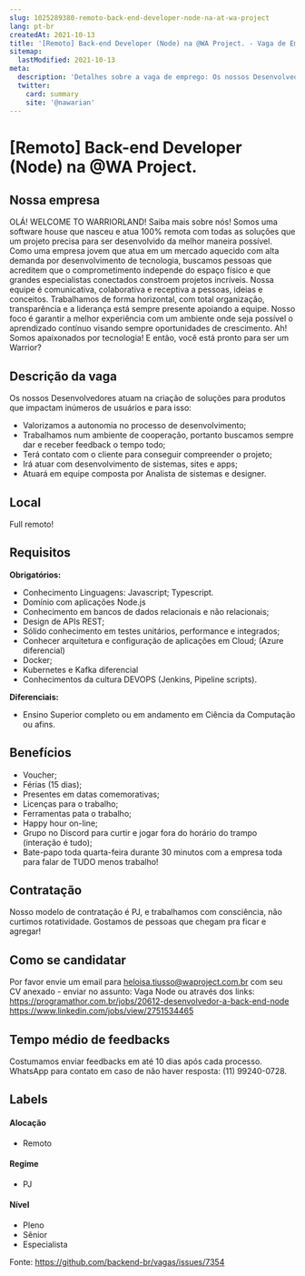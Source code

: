 ```yaml
---
slug: 1025289380-remoto-back-end-developer-node-na-at-wa-project
lang: pt-br
createdAt: 2021-10-13
title: '[Remoto] Back-end Developer (Node) na @WA Project. - Vaga de Emprego'
sitemap:
  lastModified: 2021-10-13
meta:
  description: 'Detalhes sobre a vaga de emprego: Os nossos Desenvolvedores atuam na criação de soluções para produtos que impactam inúmeros de usuários e para isso: - Valorizamos a autonomia no processo de desenvolvimento; - Trabalhamos num ambiente de cooperação, portanto buscamos sempre dar e receber feedback o tempo todo; - Terá contato com o cliente para conseguir compreender o projeto; - Irá atuar com desenvolvimento de sistemas, sites e apps; - Atuará em equipe composta por Analista de sistemas e designer.'
  twitter:
    card: summary
    site: '@nawarian'
---
```


# [Remoto] Back-end Developer (Node) na @WA Project.

<!--
==================================================
Caso a vaga for remoto durante a pandemia informar no texto "Remoto durante o covid"
==================================================
-->
<!-- 
==================================================
POR FAVOR, SÓ POSTE SE A VAGA FOR PARA BACK-END!

Não faça distinção de gênero no título da vaga.

Use: "Back-End Developer" ao invés de 
"Desenvolvedor Back-End" \o/

Exemplo: `[São Paulo] Back-End Developer @ NOME DA EMPRESA`
==================================================
-->
<!--
==================================================
Caso a vaga for remoto durante a pandemia deixar a linha abaixo
==================================================
-->

## Nossa empresa

OLÁ! WELCOME TO WARRIORLAND!
Saiba mais sobre nós!
Somos uma software house que nasceu e atua 100% remota com todas as soluções que um projeto precisa para ser desenvolvido da melhor maneira possível.
Como uma empresa jovem que atua em um mercado aquecido com alta demanda por desenvolvimento de tecnologia, buscamos pessoas que acreditem que o comprometimento independe do espaço físico e que grandes especialistas conectados constroem projetos incríveis.
Nossa equipe é comunicativa, colaborativa e receptiva a pessoas, ideias e conceitos.
Trabalhamos de forma horizontal, com total organização, transparência e a liderança está sempre presente apoiando a equipe. Nosso foco é garantir a melhor experiência com um ambiente onde seja possível o aprendizado contínuo visando sempre oportunidades de crescimento.
Ah! Somos apaixonados por tecnologia!
E então, você está pronto para ser um Warrior?

## Descrição da vaga

Os nossos Desenvolvedores atuam na criação de soluções para produtos que impactam inúmeros de usuários e para isso:
- Valorizamos a autonomia no processo de desenvolvimento;
- Trabalhamos num ambiente de cooperação, portanto buscamos sempre dar e receber feedback o tempo todo;
- Terá contato com o cliente para conseguir compreender o projeto;
- Irá atuar com desenvolvimento de sistemas, sites e apps;
- Atuará em equipe composta por Analista de sistemas e designer.

## Local

Full remoto!

## Requisitos

**Obrigatórios:**

- Conhecimento Linguagens: Javascript; Typescript.
- Domínio com aplicações Node.js
- Conhecimento em bancos de dados relacionais e não relacionais;
- Design de APIs REST;
- Sólido conhecimento em testes unitários, performance e integrados;
- Conhecer arquitetura e configuração de aplicações em Cloud; (Azure diferencial) 
- Docker;
- Kubernetes e Kafka diferencial
- Conhecimentos da cultura DEVOPS (Jenkins, Pipeline scripts).

**Diferenciais:**

- Ensino Superior completo ou em andamento em Ciência da Computação ou afins.

## Benefícios

- Voucher;
- Férias (15 dias);
- Presentes em datas comemorativas;
- Licenças para o trabalho;
- Ferramentas pata o trabalho;
- Happy hour on-line;
- Grupo no Discord para curtir e jogar fora do horário do trampo (interação é tudo);
- Bate-papo toda quarta-feira durante 30 minutos com a empresa toda para falar de TUDO menos trabalho!

## Contratação

Nosso modelo de contratação é PJ, e trabalhamos com consciência, não curtimos rotatividade. Gostamos de pessoas que chegam pra ficar e agregar!

## Como se candidatar

Por favor envie um email para heloisa.tiusso@waproject.com.br com seu CV anexado - enviar no assunto: Vaga Node ou através dos links: 
https://programathor.com.br/jobs/20612-desenvolvedor-a-back-end-node 
https://www.linkedin.com/jobs/view/2751534465

## Tempo médio de feedbacks

Costumamos enviar feedbacks em até 10 dias após cada processo.
WhatsApp para contato em caso de não haver resposta: (11) 99240-0728.

## Labels

#### Alocação
- Remoto

#### Regime
- PJ

#### Nível
- Pleno
- Sênior
- Especialista




Fonte: https://github.com/backend-br/vagas/issues/7354
